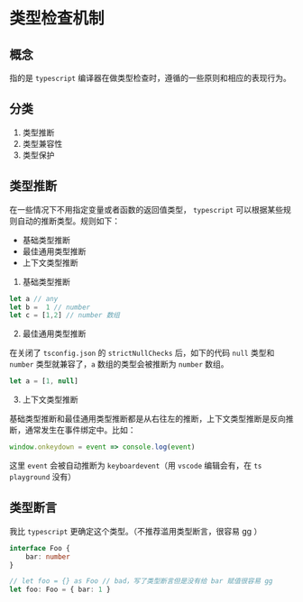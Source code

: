 # 类型检查机制

## 概念
指的是 `typescript` 编译器在做类型检查时，遵循的一些原则和相应的表现行为。

## 分类

1. 类型推断
2. 类型兼容性
3. 类型保护

## 类型推断

在一些情况下不用指定变量或者函数的返回值类型， `typescript` 可以根据某些规则自动的推断类型。规则如下：

- 基础类型推断
- 最佳通用类型推断
- 上下文类型推断

1. 基础类型推断

```ts
let a // any
let b =  1 // number 
let c = [1,2] // number 数组
```

2. 最佳通用类型推断

在关闭了 `tsconfig.json` 的 `strictNullChecks` 后，如下的代码 `null` 类型和 `number` 类型就兼容了，`a` 数组的类型会被推断为 `number` 数组。
```ts
let a = [1, null] 
```

3. 上下文类型推断

基础类型推断和最佳通用类型推断都是从右往左的推断，上下文类型推断是反向推断，通常发生在事件绑定中。比如：
```ts
window.onkeydown = event => console.log(event)
```
这里 `event` 会被自动推断为 `keyboardevent`（用 `vscode` 编辑会有，在 `ts` `playground` 没有）

## 类型断言

我比 `typescript` 更确定这个类型。（不推荐滥用类型断言，很容易 gg ）

```ts
interface Foo {
    bar: number
}

// let foo = {} as Foo // bad，写了类型断言但是没有给 bar 赋值很容易 gg
let foo: Foo = { bar: 1 }
```